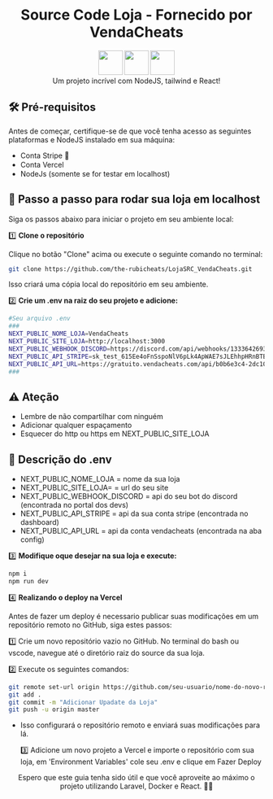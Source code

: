 <h1 align="center">Source Code Loja - Fornecido por VendaCheats</h1>

<div align="center">
  <strong><img src="https://skillicons.dev/icons?i=nodejs" width="48"> <img src="https://skillicons.dev/icons?i=tailwind" width="48"> <img src="https://skillicons.dev/icons?i=react" width="48"></strong>
</div>
<div align="center">
  Um projeto incrível com NodeJS, tailwind e React!
</div>

## 🛠️ Pré-requisitos

Antes de começar, certifique-se de que você tenha acesso as seguintes plataformas e NodeJS instalado em sua máquina:

- Conta Stripe 🏦
- Conta Vercel <img src="https://skillicons.dev/icons?i=vercel" width="15">
- NodeJs (somente se for testar em localhost) <img src="https://skillicons.dev/icons?i=nodejs" width="15">

## 🚀 Passo a passo para rodar sua loja em localhost

Siga os passos abaixo para iniciar o projeto em seu ambiente local:

1️⃣ **Clone o repositório** <img src="https://skillicons.dev/icons?i=git" width="15"> 

   Clique no botão "Clone" acima ou execute o seguinte comando no terminal:

   ```bash
   git clone https://github.com/the-rubicheats/LojaSRC_VendaCheats.git
   ```

   Isso criará uma cópia local do repositório em seu ambiente.

2️⃣ **Crie um .env na raiz do seu projeto e adicione:** 

   ```bash
   #Seu arquivo .env
###
NEXT_PUBLIC_NOME_LOJA=VendaCheats
NEXT_PUBLIC_SITE_LOJA=http://localhost:3000
NEXT_PUBLIC_WEBHOOK_DISCORD=https://discord.com/api/webhooks/1333642693591531701/3KkMOqXAws4gc4rHxuygaOE45TUTq5rxvfvQU-  sFG73IKornZyYXWBY14-jzfpHFHN2X
NEXT_PUBLIC_API_STRIPE=sk_test_615Ee4oFnSspoNlV6pLk4ApWAE7sJLEhhpHRnBTBRrr2JPmgrNlwqkceTpx366b7LHFsHSIXZHb2UE3OWMbHXd6Y100zmsIyaOc
NEXT_PUBLIC_API_URL=https://gratuito.vendacheats.com/api/b0b6e3c4-2dc10-419c-8f08-80cf0f473105
###
   ```
## ⚠️ Ateção
- Lembre de não compartilhar com ninguém
- Adicionar qualquer espaçamento
- Esquecer do http ou https em NEXT_PUBLIC_SITE_LOJA

## 📜 Descrição do .env
- NEXT_PUBLIC_NOME_LOJA = nome da sua loja
- NEXT_PUBLIC_SITE_LOJA= = url do seu site
- NEXT_PUBLIC_WEBHOOK_DISCORD = api do seu bot do discord (encontrada no portal dos devs)
- NEXT_PUBLIC_API_STRIPE = api da sua conta stripe (encontrada no dashboard)
- NEXT_PUBLIC_API_URL = api da conta vendacheats (encontrada na aba config)

3️⃣ **Modifique oque desejar na sua loja e execute:**

   ```bash
   npm i
   npm run dev
   ```

4️⃣ **Realizando o deploy na Vercel**

 Antes de fazer um deploy é necessario publicar suas modificações em um repositório remoto no GitHub, siga estes passos:

   1️⃣ Crie um novo repositório vazio no GitHub. No terminal do bash ou vscode, navegue até o diretório raiz do source da sua loja.
   
   2️⃣ Execute os seguintes comandos:

   ```bash
   git remote set-url origin https://github.com/seu-usuario/nome-do-novo-repositorio.git
   git add .
   git commit -m "Adicionar Upadate da Loja"
   git push -u origin master
   ```
- Isso configurará o repositório remoto e enviará suas modificações para lá.
   
   3️⃣ Adicione um novo projeto a Vercel e importe o repositório com sua loja, em 'Environment Variables' cole seu .env e clique em Fazer Deploy

<div align="center">
  Espero que este guia tenha sido útil e que você aproveite ao máximo o projeto utilizando Laravel, Docker e React. 🎉😄
</div>
